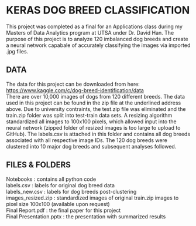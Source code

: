 # KERAS DOG BREED CLASSIFICATION
This project was completed as a final for an Applications class during my Masters of Data Analytics program at UTSA under Dr. David Han. The purpose of this project is to analyze 120 imbalanced dog breeds and create a neural network capabale of accurately classifying the images via imported .jpg files.

## DATA
The data for this project can be downloaded from here: https://www.kaggle.com/c/dog-breed-identification/data </br>
There are over 10,000 images of dogs from 120 different breeds. The data used in this project can be found in the zip file at the underlined address above. Due to university contraints, the test.zip file was eliminated and the train.zip folder was split into test-train data sets. A resizing algorithm standardized all images to 100x100 pixels, which allowed input into the neural network (zipped folder of resized images is too large to upload to GitHub). The labels.csv is attached in this folder and contains all dog breeds associated with all respective image IDs. The 120 dog breeds were clustered into 10 major dog breeds and subsequent analyses followed. 

## FILES & FOLDERS
Notebooks : contains all python code </br>
labels.csv : labels for original dog breed data </br>
labels_new.csv : labels for dog breeds post-clustering </br>
images_resized.zip : standardized images of original train.zip images to pixel size 100x100 (available upon request) </br>
Final Report.pdf : the final paper for this project </br>
Final Presentation.pptx : the presentation with summarized results
